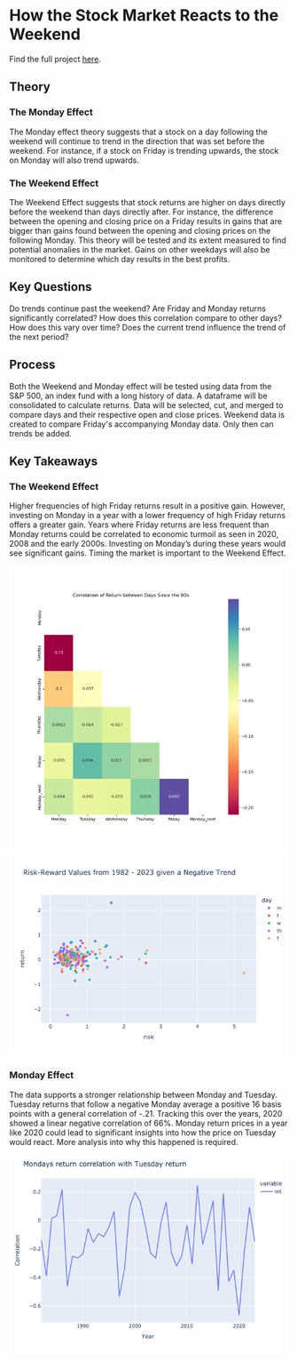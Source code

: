 # How the Stock Market Reacts to the Weekend 

Find the full project [here](MondayEffect.ipynb).

## Theory

### The Monday Effect

The Monday effect theory suggests that a stock on a day following the weekend will continue to trend in the direction that was set before the weekend. For instance, if a stock on Friday is trending upwards, the stock on Monday will also trend upwards.

### The Weekend Effect

The Weekend Effect suggests that stock returns are higher on days directly before the weekend than days directly after. For instance, the difference between the opening and closing price on a Friday results in gains that are bigger than gains found between the opening and closing prices on the following Monday. This theory will be tested and its extent measured to find potential anomalies in the market. Gains on other weekdays will also be monitored to determine which day results in the best profits.

## Key Questions

Do trends continue past the weekend? Are Friday and Monday returns significantly correlated? How does this correlation compare to other days? How does this vary over time? Does the current trend influence the trend of the next period?

## Process

Both the Weekend and Monday effect will be tested using data from the S&P 500, an index fund with a long history of data. A dataframe will be consolidated to calculate returns. Data will be selected, cut, and merged to compare days and their respective open and close prices. Weekend data is created to compare Friday's accompanying Monday data. Only then can trends be added.

## Key Takeaways

### The Weekend Effect

Higher frequencies of high Friday returns result in a positive gain. However, investing on Monday in a year with a lower frequency of high Friday returns offers a greater gain. Years where Friday returns are less frequent than Monday returns could be correlated to economic turmoil as seen in 2020, 2008 and the early 2000s. Investing on Monday’s during these years would see significant gains. Timing the market is important to the Weekend Effect.

![correlation](images/corr.png)

![friday-monday-corr](images/risk_return_negative.png)

### Monday Effect

The data supports a stronger relationship between Monday and Tuesday. Tuesday returns that follow a negative Monday average a positive 16 basis points with a general correlation of -.21. Tracking this over the years, 2020 showed a linear negative correlation of 66%. Monday return prices in a year like 2020 could lead to significant insights into how the price on Tuesday would react. More analysis into why this happened is required. 

![mon-tues-corr](images/m_t_corr.png)






